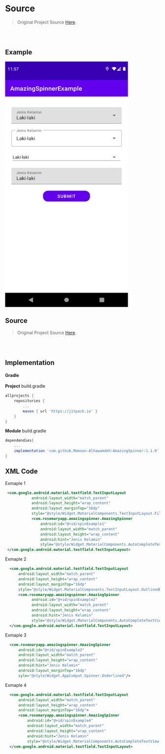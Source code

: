 
# Source

> Original Project Source [Here](https://github.com/Mamoon-Alhawamdeh/AmazingSpinner).
<br>
<br>

## Example
<img src="https://github.com/bennyfajri/Android-AmazingSpinnerExample/blob/master/ss/ss1.png" alt="drawing" width="400" height="800"/>

## Source

> Original Project Source [Here](https://github.com/Mamoon-Alhawamdeh/AmazingSpinner).
<br>
<br>

## Implementation
#### Gradle
**Project** build.gradle
```gradle
allprojects {
    repositories {
        ...
        maven { url 'https://jitpack.io' }
    }
}
```
**Module** build.gradle
```gradle
dependendies{
    ...
    implementation 'com.github.Mamoon-Alhawamdeh:AmazingSpinner:1.1.0'
}

```


## XML Code
Exmaple 1
```xml
 <com.google.android.material.textfield.TextInputLayout
            android:layout_width="match_parent"
            android:layout_height="wrap_content"
            android:layout_marginTop="16dp"
            style="@style/Widget.MaterialComponents.TextInputLayout.FilledBox.ExposedDropdownMenu">
            <com.rosemaryapp.amazingspinner.AmazingSpinner
                android:id="@+id/spinExample1"
                android:layout_width="match_parent"
                android:layout_height="wrap_content"
                android:hint="Jenis Kelamin"
                style="@style/Widget.MaterialComponents.AutoCompleteTextView.FilledBox"/>
 </com.google.android.material.textfield.TextInputLayout>
```

Exmaple 2
```xml
  <com.google.android.material.textfield.TextInputLayout
      android:layout_width="match_parent"
      android:layout_height="wrap_content"
      android:layout_marginTop="16dp"
      style="@style/Widget.MaterialComponents.TextInputLayout.OutlinedBox.ExposedDropdownMenu">
      <com.rosemaryapp.amazingspinner.AmazingSpinner
            android:id="@+id/spinExample2"
            android:layout_width="match_parent"
            android:layout_height="wrap_content"
            android:hint="Jenis Kelamin"
            style="@style/Widget.MaterialComponents.AutoCompleteTextView.OutlinedBox" />
  </com.google.android.material.textfield.TextInputLayout>
```

Exmaple 3
```xml
  <com.rosemaryapp.amazingspinner.AmazingSpinner
      android:id="@+id/spinExample3"
      android:layout_width="match_parent"
      android:layout_height="wrap_content"
      android:hint="Jenis Kelamin"
      android:layout_marginTop="16dp"
      syle="@style/Widget.AppCompat.Spinner.Underlined"/>
```

Exmaple 4
```xml
  <com.google.android.material.textfield.TextInputLayout
      android:layout_width="match_parent"
      android:layout_height="wrap_content"
      android:layout_marginTop="16dp">
      <com.rosemaryapp.amazingspinner.AmazingSpinner
          android:id="@+id/spinExample4"
          android:layout_width="match_parent"
          android:layout_height="wrap_content"
          android:hint="Jenis Kelamin"
          style="@style/Widget.MaterialComponents.AutoCompleteTextView.FilledBox"/>
  </com.google.android.material.textfield.TextInputLayout>
```

